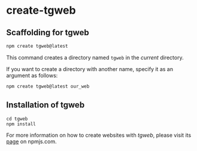 # create-tgweb

## Scaffolding for tgweb

```bash
npm create tgweb@latest
```

This command creates a directory named `tgweb` in the _current_ directory.

If you want to create a directory with another name, specify it as an argument as follows:

```bash
npm create tgweb@latest our_web
```

## Installation of tgweb

```
cd tgweb
npm install
```

For more information on how to create websites with _tgweb_,
please visit its [page](https://www.npmjs.com/package/tgweb) on npmjs.com.
